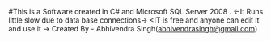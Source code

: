 #This is a Software created in C# and Microsoft SQL Server 2008 .
<-It Runs little slow due to data base connections->
<IT is free and anyone can edit it and use it ->
Created By - Abhivendra Singh(abhivendrasingh@gmail.com)